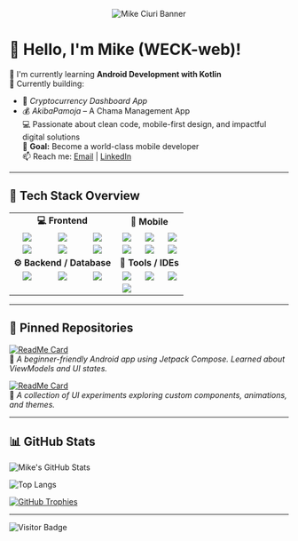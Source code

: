 <p align="center">
  <img src="WECK_Web ChatGPT Image Jun 23, 2025, 10_38_14 AM.png" alt="Mike Ciuri Banner" style="max-width:100%;" />
</p>



# 👋 Hello, I'm Mike (WECK-web)!

🌱 I'm currently learning **Android Development with Kotlin**  
🚀 Currently building:
- 📱 *Cryptocurrency Dashboard App*
- 💰 *AkibaPamoja* – A Chama Management App  
💻 Passionate about clean code, mobile-first design, and impactful digital solutions  
🎯 **Goal:** Become a world-class mobile developer  
📫 Reach me: [Email](mailto:ciurimike@gmail.com) | [LinkedIn](https://www.linkedin.com/in/mike-ciuri-32037b333/)

---

## 🚀 Tech Stack Overview

<table align="center">
  <tr>
    <td align="center" colspan="3"><strong>💻 Frontend</strong></td>
    <td align="center" colspan="3"><strong>📱 Mobile</strong></td>
  </tr>
  <tr>
    <td align="center"><img src="https://img.shields.io/badge/HTML5-E34F26?style=flat&logo=html5&logoColor=white" /></td>
    <td align="center"><img src="https://img.shields.io/badge/CSS3-1572B6?style=flat&logo=css3&logoColor=white" /></td>
    <td align="center"><img src="https://img.shields.io/badge/Tailwind-38B2AC?style=flat&logo=tailwind-css&logoColor=white" /></td>
    <td align="center"><img src="https://img.shields.io/badge/Kotlin-0095D5?style=flat&logo=kotlin&logoColor=white" /></td>
    <td align="center"><img src="https://img.shields.io/badge/Jetpack_Compose-4285F4?style=flat&logo=android" /></td>
    <td align="center"><img src="https://img.shields.io/badge/React_Native-61DAFB?style=flat&logo=react&logoColor=black" /></td>
  </tr>
  <tr>
    <td align="center"><img src="https://img.shields.io/badge/JavaScript-F7DF1E?style=flat&logo=javascript&logoColor=black" /></td>
    <td align="center"><img src="https://img.shields.io/badge/TypeScript-3178C6?style=flat&logo=typescript&logoColor=white" /></td>
    <td align="center"><img src="https://img.shields.io/badge/Next.js-000000?style=flat&logo=next.js&logoColor=white" /></td>
    <td align="center"><img src="https://img.shields.io/badge/Android-3DDC84?style=flat&logo=android&logoColor=white" /></td>
    <td align="center"><img src="https://img.shields.io/badge/Java-007396?style=flat&logo=java&logoColor=white" /></td>
    <td align="center"><img src="https://img.shields.io/badge/PWA-5A0FC8?style=flat&logo=pwa&logoColor=white" /></td>
  </tr>
  <tr>
    <td align="center" colspan="3"><strong>⚙️ Backend / Database</strong></td>
    <td align="center" colspan="3"><strong>🧰 Tools / IDEs</strong></td>
  </tr>
  <tr>
    <td align="center"><img src="https://img.shields.io/badge/Python-3776AB?style=flat&logo=python&logoColor=white" /></td>
    <td align="center"><img src="https://img.shields.io/badge/PostgreSQL-4169E1?style=flat&logo=postgresql&logoColor=white" /></td>
    <td align="center"><img src="https://img.shields.io/badge/GraphQL-E10098?style=flat&logo=graphql&logoColor=white" /></td>
    <td align="center"><img src="https://img.shields.io/badge/Git-F05032?style=flat&logo=git&logoColor=white" /></td>
    <td align="center"><img src="https://img.shields.io/badge/VS_Code-007ACC?style=flat&logo=visual-studio-code&logoColor=white" /></td>
    <td align="center"><img src="https://img.shields.io/badge/Android_Studio-3DDC84?style=flat&logo=android-studio&logoColor=white" /></td>
  </tr>
  <tr>
    <td align="center" colspan="3"></td>
    <td align="center"><img src="https://img.shields.io/badge/IntelliJ_IDEA-000000?style=flat&logo=intellij-idea&logoColor=white" /></td>
    <td align="center" colspan="2"></td>
  </tr>
</table>

---

## 📌 Pinned Repositories

[![ReadMe Card](https://github-readme-stats.vercel.app/api/pin/?username=WECK-web&repo=MyFirstApp&theme=radical)](https://github.com/WECK-web/MyFirstApp)  
🔹 *A beginner-friendly Android app using Jetpack Compose. Learned about ViewModels and UI states.*

[![ReadMe Card](https://github-readme-stats.vercel.app/api/pin/?username=WECK-web&repo=android-ui-experiments&theme=radical)](https://github.com/WECK-web/android-ui-experiments)  
🔹 *A collection of UI experiments exploring custom components, animations, and themes.*

---

## 📊 GitHub Stats

![Mike's GitHub Stats](https://github-readme-stats.vercel.app/api?username=WECK-web&show_icons=true&theme=radical)

![Top Langs](https://github-readme-stats.vercel.app/api/top-langs/?username=WECK-web&layout=compact&theme=radical)

[![GitHub Trophies](https://github-profile-trophy.vercel.app/?username=WECK-web&theme=radical)](https://github.com/ryo-ma/github-profile-trophy)

---

![Visitor Badge](https://komarev.com/ghpvc/?username=WECK-web&label=Visitors&color=blue&style=flat)
